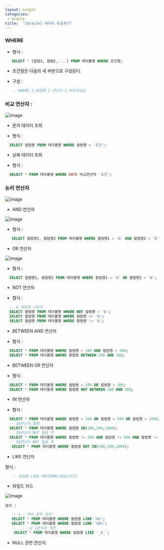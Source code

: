 ```yaml
---
layout: single
categories:
 - oracle
title:  "[Oracle] 데이터 추출하기"
---
```



### WHERE
 
  - 형식 : 
   
```sql
   SELECT * [컬럼1, 컬럼2,....] FROM 테이블명 WHERE 조건절;
  ```
  
  - 조건절은 다음의 세 부분으로 구성된다.
  
  - 구성 :
    
```sql
   -- WHERE 1.컬럼명 2.연산자 3.비교대상값
  ```
   
  ### 비교 연산자 : 
  
  ![image](https://user-images.githubusercontent.com/113850146/197400814-ea3d6aa2-4364-4c06-a307-2b90aaa75426.png)
  - 문자 데이터 조회

  - 형식 :
  
```sql
  SELECT 컬럼명 FROM 테이블명 WHERE 컬럼명 = '조건';
  ```
  
  - 날짜 데이터 조회

  - 형식 :
  
```sql
  SELECT * FROM 테이블명 WHERE DATE 비교연산자 '조건';
  ```
  
  ### 논리 연산자
  
  ![image](https://user-images.githubusercontent.com/113850146/197401039-55e557ee-a838-4894-9ffc-da2b5223944b.png)
  
  - AND 연산자
  
  ![image](https://user-images.githubusercontent.com/113850146/197401088-89e46867-6860-4f8e-a975-251003654a53.png)

  - 형식 :

```sql
   SELECT 컬럼명1, 컬럼명2 FROM 테이블명 WHERE 컬럼명1 = 'A' AND 컬럼명2 = 'B';
  ```
  - OR 연산자

 ![image](https://user-images.githubusercontent.com/113850146/197401356-5a7cee5a-19b5-4fd9-ba38-d9b39b47d957.png)

 - 형식 :

```sql
  SELECT 컬럼명1, 컬럼명2 FROM 테이블명 WHERE 컬럼명1 = 'A' OR 컬럼명2 = 'B';
  ```
  
  - NOT 연산자
  
 - 형식 :

```sql
  -- A 제외한 나머지 
  SELECT 컬럼명 FROM 테이블명 WHERE NOT 컬럼명 = 'A'; 
  SELECT 컬럼명 FROM 테이블명 WHERE 컬럼명 <> 'A'; 
  SELECT 컬럼명 FROM 테이블명 WHERE 컬럼명 != 'A'; 
  ```
  
  - BETWEEN AND 연산자

  - 형식 : 
  
```sql
  SELECT * FROM 테이블명 WHERE 컬럼명 > 200 AND 컬럼명 < 300;
  SELECT * FROM 테이블명 WHERE 컬럼명 BETWEEN 200 AND 300;  
  ```
  
  - BETWEEN OR 연산자
  
  - 형식 : 
  
```sql
  SELECT * FROM 테이블명 WHERE 컬럼명 < 200 OR 컬럼명 > 300;
  SELECT * FROM 테이블명 WHERE 컬럼명 NOT BETWEEN 200 AND 300;  
  ```
  - IN 연산자

  - 형식 :

```sql
  SELECT * FROM 테이블명 WHERE 컬럼명 = 300 OR 컬럼명 = 500 OR 컬럼명 = 1000;
  -- IN연산자 활용
  SELECT * FROM 테이블명 WHERE 컬럼명 IN(300,500,1000);
  -- IN연산자 NOT 활용 전
  SELECT * FROM 테이블명 WHERE 컬럼명 != 300 AND 컬럼명 != 500 AND 컬럼명 != 1000;
  -- IN연산자 NOT 활용 후
   SELECT * FROM 테이블명 WHERE 컬럼명 NOT IN(300,500,1000);
  ``` 

   - LIKE 연산자
   
   형식 :
   
```sql
   -- 컬럼명 LIKE PATTERN(와일드카드)
   ```
   
   - 와일드 카드

   ![image](https://user-images.githubusercontent.com/113850146/197402028-ddd5b5d0-0266-4a6a-ac57-d2776ca4aa57.png)
  
    형식 :
   
```sql
   -- % : 여러 문자 검색
   SELECT * FROM 테이블명 WHERE 컬럼명 LIKE 'A%';
   SELECT * FROM 테이블명 WHERE 컬럼명 LIKE '%A%';
   -- _ : _당 1문자로 제한
    SELECT * FROM 테이블명 WHERE 컬럼명 LIKE '_A_';
  ```
  
   - NULL 관련 연산자.
  
  
  
